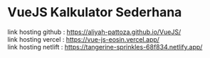 # VueJS Kalkulator Sederhana
link hosting github : https://aliyah-pattoza.github.io/VueJS/ <br>
link hosting vercel : https://vue-js-eosin.vercel.app/ <br>
link hosting netlift : https://tangerine-sprinkles-68f834.netlify.app/ <br>
